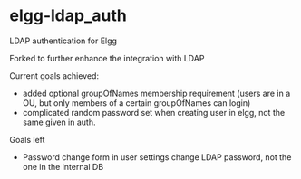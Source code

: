 # elgg-ldap_auth
LDAP authentication for Elgg

Forked to further enhance the integration with LDAP

Current goals achieved:
- added optional groupOfNames membership requirement (users are in a OU, but only members of a certain groupOfNames can login)
- complicated random password set when creating user in elgg, not the same given in auth.

Goals left
- Password change form in user settings change LDAP password, not the one in the internal DB
